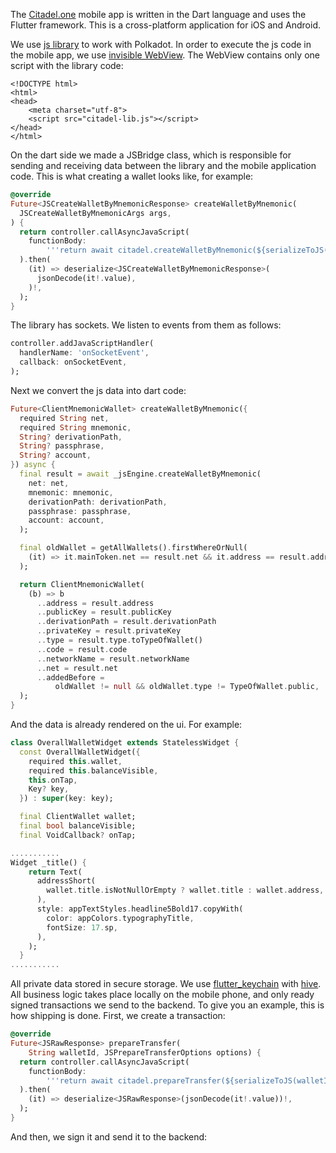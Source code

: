 The [Citadel.one](http://citadel.one/) mobile app is written in the Dart language and uses the Flutter framework. This is a cross-platform application for iOS and Android.

We use [js library](https://github.com/citadeldao/citadel-lib) to work with Polkadot.  In order to execute the js code in the mobile app, we use [invisible WebView](https://pub.dev/packages/flutter_inappwebview). The WebView contains only one script with the library code:


```
<!DOCTYPE html>
<html>
<head>
    <meta charset="utf-8">
    <script src="citadel-lib.js"></script>
</head>
</html>
```

On the dart side we made a JSBridge class, which is responsible for sending and receiving data between the library and the mobile application code. This is what creating a wallet looks like, for example:

```dart
@override
Future<JSCreateWalletByMnemonicResponse> createWalletByMnemonic(
  JSCreateWalletByMnemonicArgs args,
) {
  return controller.callAsyncJavaScript(
    functionBody:
        '''return await citadel.createWalletByMnemonic(${serializeToJS(args)})''',
  ).then(
    (it) => deserialize<JSCreateWalletByMnemonicResponse>(
      jsonDecode(it!.value),
    )!,
  );
}
```


The library has sockets. We listen to events from them as follows:

```dart
controller.addJavaScriptHandler(
  handlerName: 'onSocketEvent',
  callback: onSocketEvent,
);
```

Next we convert the js data into dart code:

```dart
Future<ClientMnemonicWallet> createWalletByMnemonic({
  required String net,
  required String mnemonic,
  String? derivationPath,
  String? passphrase,
  String? account,
}) async {
  final result = await _jsEngine.createWalletByMnemonic(
    net: net,
    mnemonic: mnemonic,
    derivationPath: derivationPath,
    passphrase: passphrase,
    account: account,
  );

  final oldWallet = getAllWallets().firstWhereOrNull(
    (it) => it.mainToken.net == result.net && it.address == result.address,
  );

  return ClientMnemonicWallet(
    (b) => b
      ..address = result.address
      ..publicKey = result.publicKey
      ..derivationPath = result.derivationPath
      ..privateKey = result.privateKey
      ..type = result.type.toTypeOfWallet()
      ..code = result.code
      ..networkName = result.networkName
      ..net = result.net
      ..addedBefore =
          oldWallet != null && oldWallet.type != TypeOfWallet.public,
  );
}
```

And the data is already rendered on the ui. For example:

```dart
class OverallWalletWidget extends StatelessWidget {
  const OverallWalletWidget({
    required this.wallet,
    required this.balanceVisible,
    this.onTap,
    Key? key,
  }) : super(key: key);

  final ClientWallet wallet;
  final bool balanceVisible;
  final VoidCallback? onTap;

...........
Widget _title() {
    return Text(
      addressShort(
        wallet.title.isNotNullOrEmpty ? wallet.title : wallet.address,
      ),
      style: appTextStyles.headline5Bold17.copyWith(
        color: appColors.typographyTitle,
        fontSize: 17.sp,
      ),
    );
  }
...........
```

All private data stored in secure storage. We use [flutter_keychain](https://pub.dev/packages/flutter_keychain) with [hive](https://pub.dev/packages/hive). All business logic takes place locally on the mobile phone, and only ready signed transactions we send to the backend. To give you an example, this is how shipping is done. First, we create a transaction:

```dart
@override
Future<JSRawResponse> prepareTransfer(
    String walletId, JSPrepareTransferOptions options) {
  return controller.callAsyncJavaScript(
    functionBody:
        '''return await citadel.prepareTransfer(${serializeToJS(walletId)}, ${serializeToJS(options)})''',
  ).then(
    (it) => deserialize<JSRawResponse>(jsonDecode(it!.value))!,
  );
}

```

And then, we sign it and send it to the backend:

